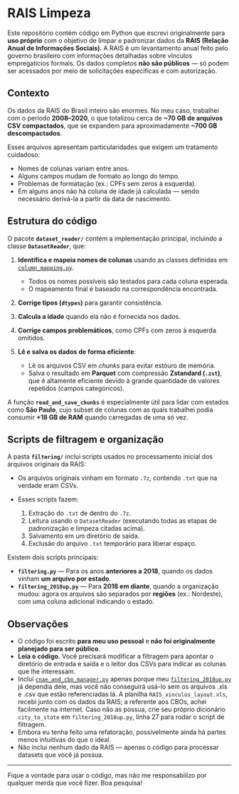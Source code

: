 # RAIS Limpeza

Este repositório contém código em Python que escrevi originalmente para **uso próprio** com o objetivo de limpar e padronizar dados da **RAIS (Relação Anual de Informações Sociais)**.
A RAIS é um levantamento anual feito pelo governo brasileiro com informações detalhadas sobre vínculos empregatícios formais. Os dados completos **não são públicos** — só podem ser acessados por meio de solicitações específicas e com autorização.

## Contexto

Os dados da RAIS do Brasil inteiro são enormes. No meu caso, trabalhei com o período **2008–2020**, o que totalizou cerca de **\~70 GB de arquivos CSV compactados**, que se expandem para aproximadamente **\~700 GB descompactados**.

Esses arquivos apresentam particularidades que exigem um tratamento cuidadoso:

* Nomes de colunas variam entre anos.
* Alguns campos mudam de formato ao longo do tempo.
* Problemas de formatação (ex.: CPFs sem zeros à esquerda).
* Em alguns anos não há coluna de idade já calculada — sendo necessário derivá-la a partir da data de nascimento.

## Estrutura do código

O pacote **`dataset_reader/`** contém a implementação principal, incluindo a classe **`DatasetReader`**, que:

1. **Identifica e mapeia nomes de colunas** usando as classes definidas em [`column_mapping.py`](dataset_reader/column_mapping.py).

   * Todos os nomes possíveis são testados para cada coluna esperada.
   * O mapeamento final é baseado na correspondência encontrada.
2. **Corrige tipos (`dtypes`)** para garantir consistência.
3. **Calcula a idade** quando ela não é fornecida nos dados.
4. **Corrige campos problemáticos**, como CPFs com zeros à esquerda omitidos.
5. **Lê e salva os dados de forma eficiente**:

   * Lê os arquivos CSV em *chunks* para evitar estouro de memória.
   * Salva o resultado em **Parquet** com compressão **Zstandard (`.zst`)**, que é altamente eficiente devido à grande quantidade de valores repetidos (campos categóricos).

A função **`read_and_save_chunks`** é especialmente útil para lidar com estados como **São Paulo**, cujo subset de colunas com as quais trabalhei podia consumir **+18 GB de RAM** quando carregadas de uma só vez.

## Scripts de filtragem e organização

A pasta **`filtering/`** inclui scripts usados no processamento inicial dos arquivos originais da RAIS:

* Os arquivos originais vinham em formato `.7z`, contendo `.txt` que na verdade eram CSVs.
* Esses scripts fazem:

  1. Extração do `.txt` de dentro do `.7z`.
  2. Leitura usando o `DatasetReader` (executando todas as etapas de padronização e limpeza citadas acima).
  3. Salvamento em um diretório de saída.
  4. Exclusão do arquivo `.txt` temporário para liberar espaço.

Existem dois scripts principais:

* **`filtering.py`** — Para os anos **anteriores a 2018**, quando os dados vinham **um arquivo por estado**.
* **`filtering_2018up.py`** — Para **2018 em diante**, quando a organização mudou: agora os arquivos são separados por **regiões** (ex.: Nordeste), com uma coluna adicional indicando o estado.

## Observações

* O código foi escrito **para meu uso pessoal** e **não foi originalmente planejado para ser público**.
* **Leia o código.** Você precisará modificar a filtragem para apontar o diretório de entrada e saída e o leitor dos CSVs para indicar as colunas que lhe interessam.
* Incluí [`cnae_and_cbo_manager.py`](filtering/cnae_and_cbo_manager.py) apenas porque meu [`filtering_2018up.py`](filtering/filtering_2018up.py) já dependia dele, mas você não conseguirá usá-lo sem os arquivos .xls e .csv que estão referenciadas lá. A planilha `RAIS_vinculos_layout.xls`, recebi junto com os dados da RAIS; a referente aos CBOs, achei facilmente na internet. Caso não as possua, crie seu próprio dicionário `city_to_state` em `filtering_2018up.py`, linha 27 para rodar o script de filtragem.  
* Embora eu tenha feito uma refatoração, possivelmente ainda há partes menos intuitivas do que o ideal.
* Não inclui nenhum dado da RAIS — apenas o código para processar datasets que você já possua.

<hr>

Fique a vontade para usar o código, mas não me responsabilizo por qualquer merda que você fizer. Boa pesquisa!